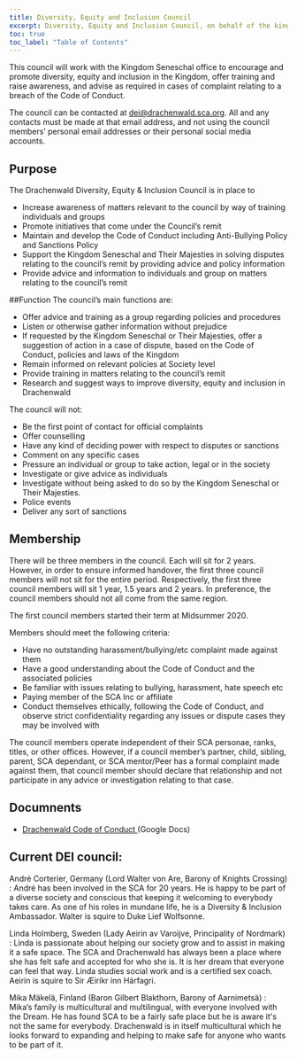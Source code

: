 ```yaml
---
title: Diversity, Equity and Inclusion Council
excerpt: Diversity, Equity and Inclusion Council, on behalf of the kingdom seneschal's office
toc: true
toc_label: "Table of Contents"
---
```


This council will work with the Kingdom Seneschal office to encourage and promote diversity, equity and inclusion in the Kingdom, offer training and raise awareness, and advise as required in cases of complaint relating to a breach of the Code of Conduct. 

The council can be contacted at dei@drachenwald.sca.org. All and any contacts must be made at that email address, and not using the council members’ personal email addresses or their personal social media accounts.

## Purpose
The Drachenwald Diversity, Equity & Inclusion Council is in place to 
* Increase awareness of matters relevant to the council by way of training individuals and groups
* Promote initiatives that come under the Council’s remit
* Maintain and develop the Code of Conduct including Anti-Bullying Policy and Sanctions Policy
* Support the Kingdom Seneschal and Their Majesties in solving disputes relating to the council’s remit by providing advice and policy information
* Provide advice and information to individuals and group on matters relating to the council’s remit

##Function
The council’s main functions are:
* Offer advice and training as a group regarding policies and procedures
* Listen or otherwise gather information without prejudice
* If requested by the Kingdom Seneschal or Their Majesties, offer a suggestion of action in a case of dispute, based on the Code of Conduct, policies and laws of the Kingdom 
* Remain informed on relevant policies at Society level
* Provide training in matters relating to the council’s remit
* Research and suggest ways to improve diversity, equity and inclusion in Drachenwald

The council will not: 
* Be the first point of contact for official complaints 
* Offer counselling
* Have any kind of deciding power with respect to disputes or sanctions
* Comment on any specific cases
* Pressure an individual or group to take action, legal or in the society
* Investigate or give advice as individuals
* Investigate without being asked to do so by the Kingdom Seneschal or Their Majesties.
* Police events 
* Deliver any sort of sanctions


## Membership
There will be three members in the council. Each will sit for 2 years. However, in order to ensure informed handover, the first three council members will not sit for the entire period. Respectively, the first three council members will sit 1 year, 1.5 years and 2 years. In preference, the council members should not all come from the same region. 

The first council members started their term at Midsummer 2020. 

Members should meet the following criteria:
* Have no outstanding harassment/bullying/etc complaint made against them
* Have a good understanding about the Code of Conduct and the associated policies
* Be familiar with issues relating to bullying, harassment, hate speech etc 
* Paying member of the SCA Inc or affiliate
* Conduct themselves ethically, following the Code of Conduct, and observe strict confidentiality regarding any issues or dispute cases they may be involved with

The council members operate independent of their SCA personae, ranks, titles, or other offices. However, if a council member’s partner, child, sibling, parent, SCA dependant, or SCA mentor/Peer has a formal complaint made against them, that council member should declare that relationship and not participate in any advice or investigation relating to that case.  

## Documnents
* [Drachenwald Code of Conduct ](https://docs.google.com/document/d/1bDwTQhcttGmnhjwplWDm9IiuBM4XHFofDnR1gUf6MU0/view) (Google Docs)


## Current DEI council:

André Corterier, Germany (Lord Walter von Are, Barony of Knights Crossing)
: André has been involved in the SCA for 20 years. He is happy to be part of a diverse society and conscious that keeping it welcoming to everybody takes care. As one of his roles in mundane life, he is a Diversity & Inclusion Ambassador. Walter is squire to Duke Lief Wolfsonne.

Linda Holmberg, Sweden (Lady Aeirin av Varoijve, Principality of Nordmark)
: Linda is passionate about helping our society grow and to assist in making it a safe space. The SCA and Drachenwald has always been a place where she has felt safe and accepted for who she is. It is her dream that everyone can feel that way. Linda studies social work and is a certified sex coach. Aeirin is squire to Sir Æiríkr inn Hárfagri.  

Mika Mäkelä, Finland (Baron Gilbert Blakthorn, Barony of Aarnimetsä)
: Mika’s family is multicultural and multilingual, with everyone involved with the Dream. He has found SCA to be a fairly safe place but he is aware it's not the same for everybody. Drachenwald is in itself multicultural which he looks forward to expanding and helping to make safe for anyone who wants to be part of it.
